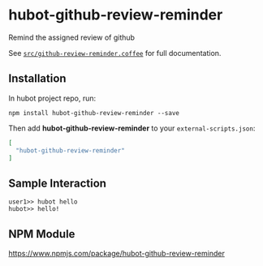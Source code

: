 # hubot-github-review-reminder

Remind the assigned review of github

See [`src/github-review-reminder.coffee`](src/github-review-reminder.coffee) for full documentation.

## Installation

In hubot project repo, run:

`npm install hubot-github-review-reminder --save`

Then add **hubot-github-review-reminder** to your `external-scripts.json`:

```json
[
  "hubot-github-review-reminder"
]
```

## Sample Interaction

```
user1>> hubot hello
hubot>> hello!
```

## NPM Module

https://www.npmjs.com/package/hubot-github-review-reminder
